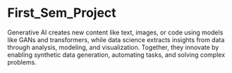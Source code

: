 # First_Sem_Project
Generative AI creates new content like text, images, or code using models like GANs and transformers, while data science extracts insights from data through analysis, modeling, and visualization. Together, they innovate by enabling synthetic data generation, automating tasks, and solving complex problems.
